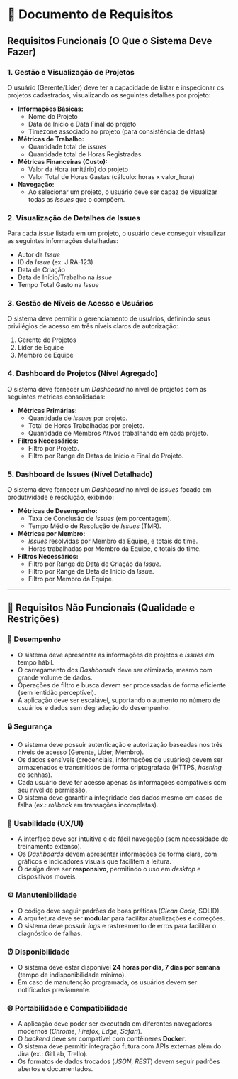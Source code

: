 # 📝 Documento de Requisitos

## Requisitos Funcionais (O Que o Sistema Deve Fazer)

### 1. Gestão e Visualização de Projetos

O usuário (Gerente/Líder) deve ter a capacidade de listar e inspecionar os projetos cadastrados, visualizando os seguintes detalhes por projeto:

* **Informações Básicas:**
    * Nome do Projeto
    * Data de Início e Data Final do projeto
    * Timezone associado ao projeto (para consistência de datas)
* **Métricas de Trabalho:**
    * Quantidade total de *Issues*
    * Quantidade total de Horas Registradas
* **Métricas Financeiras (Custo):**
    * Valor da Hora (unitário) do projeto
    * Valor Total de Horas Gastas (cálculo: horas x valor\_hora)
* **Navegação:**
    * Ao selecionar um projeto, o usuário deve ser capaz de visualizar todas as *Issues* que o compõem.

### 2. Visualização de Detalhes de Issues

Para cada *Issue* listada em um projeto, o usuário deve conseguir visualizar as seguintes informações detalhadas:

* Autor da *Issue*
* ID da *Issue* (ex: JIRA-123)
* Data de Criação
* Data de Início/Trabalho na *Issue*
* Tempo Total Gasto na *Issue*

### 3. Gestão de Níveis de Acesso e Usuários

O sistema deve permitir o gerenciamento de usuários, definindo seus privilégios de acesso em três níveis claros de autorização:

1.  Gerente de Projetos
2.  Líder de Equipe
3.  Membro de Equipe

### 4. Dashboard de Projetos (Nível Agregado)

O sistema deve fornecer um *Dashboard* no nível de projetos com as seguintes métricas consolidadas:

* **Métricas Primárias:**
    * Quantidade de *Issues* por projeto.
    * Total de Horas Trabalhadas por projeto.
    * Quantidade de Membros Ativos trabalhando em cada projeto.
* **Filtros Necessários:**
    * Filtro por Projeto.
    * Filtro por Range de Datas de Início e Final do Projeto.

### 5. Dashboard de Issues (Nível Detalhado)

O sistema deve fornecer um *Dashboard* no nível de *Issues* focado em produtividade e resolução, exibindo:

* **Métricas de Desempenho:**
    * Taxa de Conclusão de *Issues* (em porcentagem).
    * Tempo Médio de Resolução de *Issues* (TMR).
* **Métricas por Membro:**
    * *Issues* resolvidas por Membro da Equipe, e totais do time.
    * Horas trabalhadas por Membro da Equipe, e totais do time.
* **Filtros Necessários:**
    * Filtro por Range de Data de Criação da *Issue*.
    * Filtro por Range de Data de Início da *Issue*.
    * Filtro por Membro da Equipe.

---

## 🧩 Requisitos Não Funcionais (Qualidade e Restrições)

### 🚀 Desempenho

* O sistema deve apresentar as informações de projetos e *Issues* em tempo hábil.
* O carregamento dos *Dashboards* deve ser otimizado, mesmo com grande volume de dados.
* Operações de filtro e busca devem ser processadas de forma eficiente (sem lentidão perceptível).
* A aplicação deve ser escalável, suportando o aumento no número de usuários e dados sem degradação do desempenho.

### 🔒 Segurança

* O sistema deve possuir autenticação e autorização baseadas nos três níveis de acesso (Gerente, Líder, Membro).
* Os dados sensíveis (credenciais, informações de usuários) devem ser armazenados e transmitidos de forma criptografada (HTTPS, *hashing* de senhas).
* Cada usuário deve ter acesso apenas às informações compatíveis com seu nível de permissão.
* O sistema deve garantir a integridade dos dados mesmo em casos de falha (ex.: *rollback* em transações incompletas).

### 🎨 Usabilidade (UX/UI)

* A interface deve ser intuitiva e de fácil navegação (sem necessidade de treinamento extenso).
* Os *Dashboards* devem apresentar informações de forma clara, com gráficos e indicadores visuais que facilitem a leitura.
* O *design* deve ser **responsivo**, permitindo o uso em *desktop* e dispositivos móveis.

### ⚙️ Manutenibilidade

* O código deve seguir padrões de boas práticas (*Clean Code*, SOLID).
* A arquitetura deve ser **modular** para facilitar atualizações e correções.
* O sistema deve possuir *logs* e rastreamento de erros para facilitar o diagnóstico de falhas.

### ⏰ Disponibilidade

* O sistema deve estar disponível **24 horas por dia, 7 dias por semana** (tempo de indisponibilidade mínimo).
* Em caso de manutenção programada, os usuários devem ser notificados previamente.

### 🌐 Portabilidade e Compatibilidade

* A aplicação deve poder ser executada em diferentes navegadores modernos (*Chrome*, *Firefox*, *Edge*, *Safari*).
* O *backend* deve ser compatível com contêineres **Docker**.
* O sistema deve permitir integração futura com APIs externas além do Jira (ex.: GitLab, Trello).
* Os formatos de dados trocados (*JSON*, *REST*) devem seguir padrões abertos e documentados.

